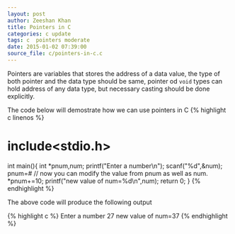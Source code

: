 ```yaml
---
layout: post
author: Zeeshan Khan
title: Pointers in C
categories: c update
tags: c  pointers moderate
date: 2015-01-02 07:39:00
source_file: c/pointers-in-c.c
---
```

Pointers are variables that stores the address of a data value, the type of both pointer and the data type should be same,
pointer od `void` types can hold address of any data type, but necessary casting should be done explicitly.

The code below will demostrate how we can use pointers in C
{% highlight c linenos %}
# include<stdio.h>
int main(){
	int *pnum,num;
	printf("Enter a number\n");
	scanf("%d",&num);
	pnum=&num;
	// now you can modify the value from pnum as well as num.
	*pnum+=10;
	printf("new value of num=%d\n",num);
	return 0;
}
{% endhighlight %}

The above code will produce the following output

{% highlight c %}
Enter a number
27
new value of num=37
{% endhighlight %}
